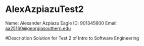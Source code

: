 # AlexAzpiazuTest2
Name: Alexander Azpiazu
Eagle ID: 901345600
Email: aa25160@georgiasouthern.edu

#Description
Solution for Test 2 of Intro to Software Engineering
